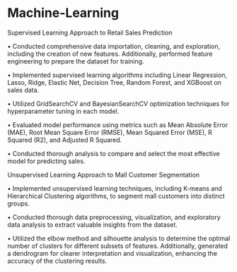 # Machine-Learning

Supervised Learning Approach to Retail Sales Prediction 

•	Conducted comprehensive data importation, cleaning, and exploration, including the creation of new features. Additionally, performed feature engineering to prepare the dataset for training.

•	Implemented supervised learning algorithms including Linear Regression, Lasso, Ridge, Elastic Net, Decision Tree, Random Forest, and XGBoost on sales data.

•	Utilized GridSearchCV and BayesianSearchCV optimization techniques for hyperparameter tuning in each model.

•	Evaluated model performance using metrics such as Mean Absolute Error (MAE), Root Mean Square Error (RMSE), Mean Squared Error (MSE), R Squared (R2), and Adjusted R Squared.

•	Conducted thorough analysis to compare and select the most effective model for predicting sales.


Unsupervised Learning Approach to Mall Customer Segmentation 

•	Implemented unsupervised learning techniques, including K-means and Hierarchical Clustering algorithms, to segment mall customers into distinct groups.

•	Conducted thorough data preprocessing, visualization, and exploratory data analysis to extract valuable insights from the dataset.

•	Utilized the elbow method and silhouette analysis to determine the optimal number of clusters for different subsets of features. Additionally, generated a dendrogram for clearer interpretation and visualization, enhancing the accuracy of the clustering results.

